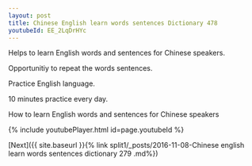 ```yaml
---
layout: post
title: Chinese English learn words sentences Dictionary 478 
youtubeId: EE_2LqDrHYc
---
```

 
 
Helps to learn English words and sentences for Chinese speakers.

Opportunitiy to repeat the words sentences. 

Practice English language. 
 
10 minutes practice every day. 
 
How to learn English words and sentences for Chinese speakers 
 
{% include youtubePlayer.html id=page.youtubeId %}
 
 
[Next]({{ site.baseurl }}{% link  split1/_posts/2016-11-08-Chinese english learn words sentences dictionary 279 .md%})
 

